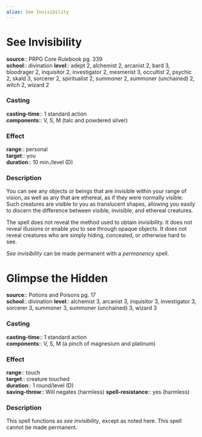 ```yaml
---
alias: See Invisibility
---
```


# See Invisibility 

**source**:: PRPG Core Rulebook pg. 339  
**school**:: divination
**level**:: adept 2, alchemist 2, arcanist 2, bard 3, bloodrager 2, inquisitor 2, investigator 2, mesmerist 3, occultist 2, psychic 2, skald 3, sorcerer 2, spiritualist 2, summoner 2, summoner (unchained) 2, witch 2, wizard 2

### Casting 

**casting-time**:: 1 standard action  
**components**:: V, S, M (talc and powdered silver)

### Effect 

**range**:: personal  
**target**:: you  
**duration**:: 10 min./level (D)

### Description 

You can see any objects or beings that are invisible within your range of vision, as well as any that are ethereal, as if they were normally visible. Such creatures are visible to you as translucent shapes, allowing you easily to discern the difference between visible, invisible, and ethereal creatures.  
  
The spell does not reveal the method used to obtain invisibility. It does not reveal illusions or enable you to see through opaque objects. It does not reveal creatures who are simply hiding, concealed, or otherwise hard to see.  
  
*See invisibility* can be made permanent with a *permanency* spell.

# Glimpse the Hidden 

**source**:: Potions and Poisons pg. 17  
**school**:: divination
**level**:: alchemist 3, arcanist 3, inquisitor 3, investigator 3, sorcerer 3, summoner 3, summoner (unchained) 3, wizard 3

### Casting 

**casting-time**:: 1 standard action  
**components**:: V, S, M (a pinch of magnesium and platinum)

### Effect 

**range**:: touch  
**target**:: creature touched  
**duration**:: 1 round/level (D)  
**saving-throw**:: Will negates (harmless)
**spell-resistance**:: yes (harmless)

### Description 

This spell functions as *see invisibility*, except as noted here. This spell cannot be made permanent.
